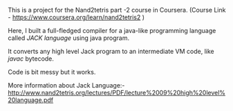 This is a project for the Nand2tetris part -2 course in Coursera. (Course Link - https://www.coursera.org/learn/nand2tetris2 )

Here, I built a full-fledged compiler for a java-like programming language called *JACK language* using java program.

It converts any high level Jack program to an intermediate VM code, like *javac* bytecode.

Code is bit messy but it works.

More information about Jack Language:-
http://www.nand2tetris.org/lectures/PDF/lecture%2009%20high%20level%20language.pdf
